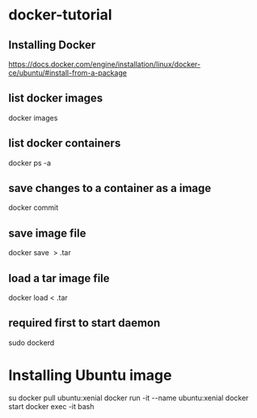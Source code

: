 # docker-tutorial

## Installing Docker
https://docs.docker.com/engine/installation/linux/docker-ce/ubuntu/#install-from-a-package


## list docker images
docker images

## list docker containers
docker ps -a

## save changes to a container as a image
docker commit <CONTAINER ID> <name of your choice>

## save image file
docker save <image name> > <name of your choice>.tar

## load a tar image file
docker load < <filename>.tar

## required first to start daemon
sudo dockerd

# Installing Ubuntu image
su
docker pull ubuntu:xenial
docker run -it --name <name> ubuntu:xenial
docker start <name>
docker exec -it <name> bash
